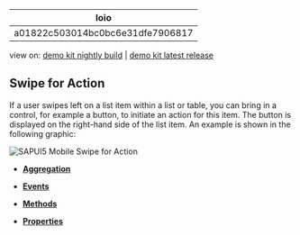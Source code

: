 <!-- loioa01822c503014bc0bc6e31dfe7906817 -->

| loio |
| -----|
| a01822c503014bc0bc6e31dfe7906817 |

<div id="loio">

view on: [demo kit nightly build](https://openui5nightly.hana.ondemand.com/#/topic/a01822c503014bc0bc6e31dfe7906817) | [demo kit latest release](https://openui5.hana.ondemand.com/#/topic/a01822c503014bc0bc6e31dfe7906817)</div>

## Swipe for Action

If a user swipes left on a list item within a list or table, you can bring in a control, for example a button, to initiate an action for this item. The button is displayed on the right-hand side of the list item. An example is shown in the following graphic:

 ![SAPUI5 Mobile Swipe for Action](loio57908540c76d493298e09ee5bc9ca877_LowRes.png) 

-   **[Aggregation](Aggregation_d4e69ad.md "")**  

-   **[Events](Events_e498329.md "")**  

-   **[Methods](Methods_b72874d.md "")**  

-   **[Properties](Properties_37c52c9.md "")**  


